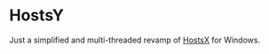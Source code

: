 # HostsY
Just a simplified and multi-threaded revamp of [HostsX](http://github.com/Laicure/HostsX) for Windows.

